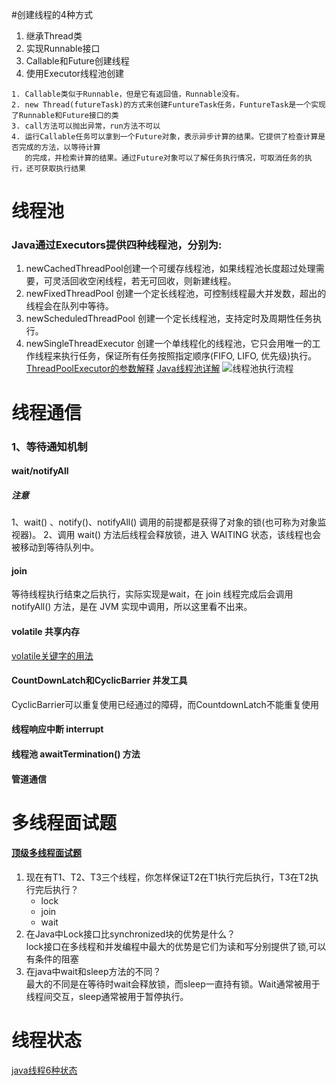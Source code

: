 #创建线程的4种方式
1. 继承Thread类 
2. 实现Runnable接口
3. Callable和Future创建线程
4. 使用Executor线程池创建
````
1. Callable类似于Runnable，但是它有返回值，Runnable没有。
2. new Thread(futureTask)的方式来创建FuntureTask任务，FuntureTask是一个实现了Runnable和Future接口的类
3. call方法可以抛出异常，run方法不可以
4. 运行Callable任务可以拿到一个Future对象，表示异步计算的结果。它提供了检查计算是否完成的方法，以等待计算
   的完成，并检索计算的结果。通过Future对象可以了解任务执行情况，可取消任务的执行，还可获取执行结果
````
# 线程池
### Java通过Executors提供四种线程池，分别为:
1. newCachedThreadPool创建一个可缓存线程池，如果线程池长度超过处理需要，可灵活回收空闲线程，若无可回收，则新建线程。
2. newFixedThreadPool 创建一个定长线程池，可控制线程最大并发数，超出的线程会在队列中等待。
3. newScheduledThreadPool 创建一个定长线程池，支持定时及周期性任务执行。
4. newSingleThreadExecutor 创建一个单线程化的线程池，它只会用唯一的工作线程来执行任务，保证所有任务按照指定顺序(FIFO, LIFO, 优先级)执行。
[ThreadPoolExecutor的参数解释](https://blog.csdn.net/u011517841/article/details/79810689)
[Java线程池详解](https://www.jianshu.com/p/7726c70cdc40)
![线程池执行流程](https://upload-images.jianshu.io/upload_images/6024478-88ee7b20f8f45825.png)
# 线程通信
### 1、等待通知机制
#### wait/notifyAll
##### **注意**
1、wait() 、notify()、notifyAll() 调用的前提都是获得了对象的锁(也可称为对象监视器)。
2、调用 wait() 方法后线程会释放锁，进入 WAITING 状态，该线程也会被移动到等待队列中。
#### join
等待线程执行结束之后执行，实际实现是wait，在 join 线程完成后会调用 notifyAll() 方法，是在 JVM 实现中调用，所以这里看不出来。
#### volatile 共享内存
[volatile关键字的用法](https://www.cnblogs.com/ustc-anmin/p/11434769.html)
#### CountDownLatch和CyclicBarrier 并发工具
CyclicBarrier可以重复使用已经通过的障碍，而CountdownLatch不能重复使用
#### 线程响应中断 interrupt
#### 线程池 awaitTermination() 方法
#### 管道通信
# 多线程面试题
#### [顶级多线程面试题](https://www.cnblogs.com/huajiezh/p/5790942.html)
1. 现在有T1、T2、T3三个线程，你怎样保证T2在T1执行完后执行，T3在T2执行完后执行？
    - lock
    - join
    - wait
2. 在Java中Lock接口比synchronized块的优势是什么？<br>
lock接口在多线程和并发编程中最大的优势是它们为读和写分别提供了锁,可以有条件的阻塞
3. 在java中wait和sleep方法的不同？<br/>
    最大的不同是在等待时wait会释放锁，而sleep一直持有锁。Wait通常被用于线程间交互，sleep通常被用于暂停执行。
# 线程状态
[java线程6种状态](https://blog.csdn.net/qq_22771739/article/details/82529874)